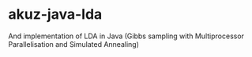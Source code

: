 akuz-java-lda
=============

And implementation of LDA in Java (Gibbs sampling with Multiprocessor Parallelisation and Simulated Annealing)
